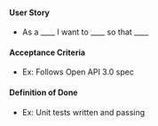 #### User Story
- As a ____ I want to ____ so that ____

#### Acceptance Criteria
- Ex: Follows Open API 3.0 spec

#### Definition of Done
- Ex: Unit tests written and passing
